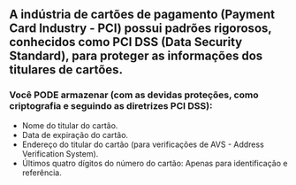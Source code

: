 ## A indústria de cartões de pagamento (Payment Card Industry - PCI) possui padrões rigorosos, conhecidos como PCI DSS (Data Security Standard), para proteger as informações dos titulares de cartões.

### Você PODE armazenar (com as devidas proteções, como criptografia e seguindo as diretrizes PCI DSS):

- Nome do titular do cartão.
- Data de expiração do cartão.
- Endereço do titular do cartão (para verificações de AVS - Address Verification System).
- Últimos quatro dígitos do número do cartão: Apenas para identificação e referência.
